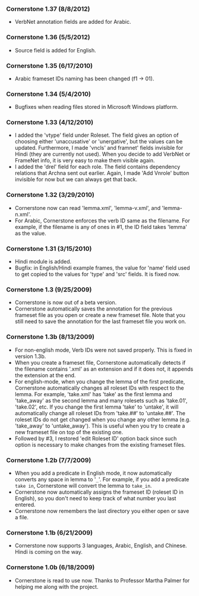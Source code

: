 ### Cornerstone 1.37 (8/8/2012) ###
  * VerbNet annotation fields are added for Arabic.

### Cornerstone 1.36 (5/5/2012) ###
  * Source field is added for English.

### Cornerstone 1.35 (6/17/2010) ###
  * Arabic frameset IDs naming has been changed (f1 -> 01).

### Cornerstone 1.34 (5/4/2010) ###
  * Bugfixes when reading files stored in Microsoft Windows platform.

### Cornerstone 1.33 (4/12/2010) ###
  * I added the 'vtype' field under Roleset.  The field gives an option of choosing either 'unaccusative' or 'unergative', but the values can be updated.  Furthermore, I made 'vncls' and framnet' fields invisible for Hindi (they are currently not used).  When you decide to add VerbNet or FrameNet info, it is very easy to make them visible again.
  * I added the 'drel' field for each role.  The field contains dependency relations that Archna sent out earlier.  Again, I made 'Add Vnrole' button invisible for now but we can always get that back.

### Cornerstone 1.32 (3/29/2010) ###
  * Cornerstone now can read 'lemma.xml', 'lemma-v.xml', and 'lemma-n.xml'.
  * For Arabic, Cornerstone enforces the verb ID same as the filename.  For example, if the filename is any of ones in #1, the ID field takes 'lemma' as the value.


### Cornerstone 1.31 (3/15/2010) ###
  * Hindi module is added.
  * Bugfix: in English/Hindi example frames, the value for 'name' field used to get copied to the values for 'type' and 'src' fields.  It is fixed now.


### Cornerstone 1.3 (9/25/2009) ###
  * Cornerstone is now out of a beta version.
  * Cornerstone automatically saves the annotation for the previous frameset file as you open or create a new frameset file.  Note that you still need to save the annotation for the last frameset file you work on.


### Cornerstone 1.3b (8/13/2009) ###

  * For non-english mode, Verb IDs were not saved properly.  This is fixed in version 1.3b.
  * When you create a frameset file, Cornerstone automatically detects if the filename contains '.xml' as an extension and if it does not, it appends the extension at the end.
  * For english-mode, when you change the lemma of the first predicate, Cornerstone automatically changes all roleset IDs with respect to the lemma.  For example, 'take.xml' has 'take' as the first lemma and 'take\_away' as the second lemma and many rolesets such as 'take.01', 'take.02', etc.  If you change the first lemma 'take' to 'untake', it will automatically change all roleset IDs from 'take.##' to 'untake.##'.  The roleset IDs do not get changed when you change any other lemma (e.g. 'take\_away' to 'untake\_away').  This is useful when you try to create a new frameset file on top of the existing one.
  * Followed by #3, I restored 'edit Roleset ID' option back since such option is necessary to make changes from the existing frameset files.


### Cornerstone 1.2b (7/7/2009) ###

  * When you add a predicate in English mode, it now automatically converts any space in lemma to '`_`'.  For example, if you add a predicate `take in`, Cornerstone will convert the lemma to `take_in`.
  * Cornerstone now automatically assigns the frameset ID (roleset ID in English), so you don't need to keep track of what number you last entered.
  * Cornerstone now remembers the last directory you either open or save a file.


### Cornerstone 1.1b (6/21/2009) ###

  * Cornerstone now supports 3 languages, Arabic, English, and Chinese.  Hindi is coming on the way.


### Cornerstone 1.0b (6/18/2009) ###

  * Cornerstone is read to use now.  Thanks to Professor Martha Palmer for helping me along with the project.